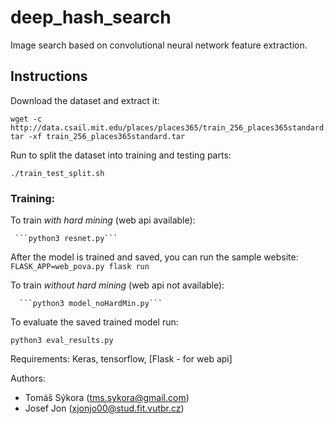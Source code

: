# deep_hash_search
Image search based on convolutional neural network feature extraction.

## Instructions

Download the dataset and extract it:

	wget -c http://data.csail.mit.edu/places/places365/train_256_places365standard.tar
	tar -xf train_256_places365standard.tar

Run to split the dataset into training and testing parts:

	./train_test_split.sh

### Training:

To train *with hard mining* (web api available):
 
     ```python3 resnet.py```

After the model is trained and saved, you can run the sample website: ```FLASK_APP=web_pova.py flask run```

To train *without hard mining* (web api not available): 
 
      ```python3 model_noHardMin.py```

To evaluate the saved trained model run:

	python3 eval_results.py

Requirements: Keras, tensorflow, [Flask - for web api]

Authors: 
 - Tomáš Sýkora (tms.sykora@gmail.com)
 - Josef Jon (xjonjo00@stud.fit.vutbr.cz)
